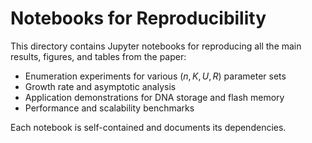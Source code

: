 # Notebooks for Reproducibility

This directory contains Jupyter notebooks for reproducing all the main results, figures, and tables from the paper:

- Enumeration experiments for various $(n, K, U, R)$ parameter sets
- Growth rate and asymptotic analysis
- Application demonstrations for DNA storage and flash memory
- Performance and scalability benchmarks

Each notebook is self-contained and documents its dependencies.